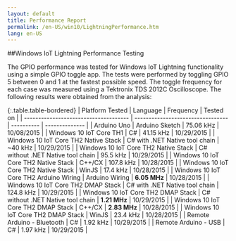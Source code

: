 ```yaml
---
layout: default
title: Performance Report
permalink: /en-US/win10/LightningPerformance.htm
lang: en-US
---
```


##Windows IoT Lightning Performance Testing

The GPIO performance was tested for Windows IoT Lightning functionality using a simple GPIO toggle app. 
The tests were performed by toggling GPIO 5 between 0 and 1 at the fastest possible speed. The toggle frequency for each case was measured using a Tektronix TDS 2012C Oscilloscope. The following results were obtained from the analysis:

{:.table.table-bordered}
| Platform Tested                         | Language                          | Frequency  | Tested on      | 
| -------------------------------------   | --------------------------------- | ---------- | -------------- |
| Arduino Uno                             | Arduino Sketch                    | 75.06 kHz  | 10/08/2015     |
| Windows 10 IoT Core TH1                 | C#                                | 41.15 kHz  | 10/29/2015     |
| Windows 10 IoT Core TH2 Native Stack    | C# with .NET Native tool chain    | ~40 kHz    | 10/29/2015     |
| Windows 10 IoT Core TH2 Native Stack    | C# without .NET Native tool chain | 95.5 kHz   | 10/29/2015     |
| Windows 10 IoT Core TH2 Native Stack    | C++/CX                            | 107.8 kHz  | 10/28/2015     |
| Windows 10 IoT Core TH2 Native Stack    | WinJS                             | 17.4 kHz   | 10/28/2015     |
| Windows 10 IoT Core TH2 Arduino Wiring  | Arduino Wiring                    | **6.05 MHz**   | 10/28/2015     |
| Windows 10 IoT Core TH2 DMAP Stack      | C# with .NET Native tool chain    | 124.8 kHz  | 10/29/2015     |
| Windows 10 IoT Core TH2 DMAP Stack      | C# without .NET Native tool chain | **1.21 MHz**   | 10/29/2015     |
| Windows 10 IoT Core TH2 DMAP Stack      | C++/CX                            | **2.83 MHz**   | 10/28/2015     |
| Windows 10 IoT Core TH2 DMAP Stack      | WinJS                             | 23.4 kHz   | 10/28/2015     |
| Remote Arduino - Bluetooth              | C#                                | 1.92 kHz   | 10/29/2015     |
| Remote Arduino - USB                    | C#                                | 1.97 kHz   | 10/29/2015     |
